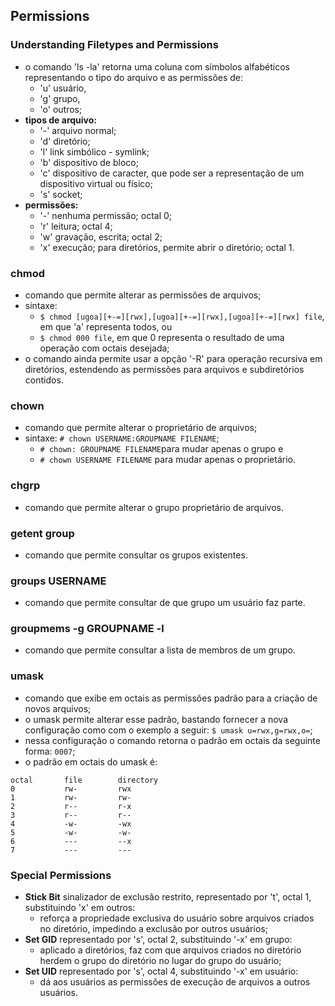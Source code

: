 ## Permissions


### Understanding Filetypes and Permissions
- o comando 'ls -la' retorna uma coluna com símbolos alfabéticos representando o tipo do arquivo e as permissões de:
	- 'u' usuário, 
	- 'g' grupo, 
	- 'o' outros;
- __tipos de arquivo:__
	- '-' arquivo normal;
	- 'd' diretório;
	- 'l' link simbólico - symlink;
	- 'b' dispositivo de bloco;
	- 'c' dispositivo de caracter, que pode ser a representação de um dispositivo virtual ou físico;
	- 's' socket;
- __permissões:__
	- '-' nenhuma permissão; octal 0;
	- 'r' leitura; octal 4;
	- 'w' gravação, escrita; octal 2;
	- 'x' execução; para diretórios, permite abrir o diretório; octal 1.
	
### chmod
- comando que permite alterar as permissões de arquivos;
- sintaxe: 
	- ```$ chmod [ugoa][+-=][rwx],[ugoa][+-=][rwx],[ugoa][+-=][rwx] file```, em que 'a' representa todos, ou 
	- ```$ chmod 000 file```, em que 0 representa o resultado de uma operação com octais desejada;
- o comando ainda permite usar a opção '-R' para operação recursiva em diretórios, estendendo as permissões para arquivos e subdiretórios contidos.

### chown
- comando que permite alterar o proprietário de arquivos;
- sintaxe: ```# chown USERNAME:GROUPNAME FILENAME```;
	- ```# chown: GROUPNAME FILENAME```para mudar apenas o grupo e
	- ```# chown USERNAME FILENAME``` para mudar apenas o proprietário.
	
### chgrp
- comando que permite alterar o grupo proprietário de arquivos.

### getent group
- comando que permite consultar os grupos existentes.

### groups USERNAME
- comando que permite consultar de que grupo um usuário faz parte.

### groupmems -g GROUPNAME -l
- comando que permite consultar a lista de membros de um grupo.

### umask
- comando que exibe em octais as permissões padrão para a criação de novos arquivos;
- o umask permite alterar esse padrão, bastando fornecer a nova configuração como com o exemplo a seguir:
```$ umask u=rwx,g=rwx,o=```;
- nessa configuração o comando retorna o padrão em octais da seguinte forma:
``` 0007 ```;
- o padrão em octais do umask é:
```
octal		file		directory
0			rw-			rwx
1			rw-			rw-
2			r--			r-x
3			r--			r--
4			-w-			-wx
5			-w-			-w-
6			---			--x
7			---			---
```

### Special Permissions
- __Stick Bit__ sinalizador de exclusão restrito, representado por 't', octal 1, substituindo 'x' em outros:
	- reforça a propriedade exclusiva do usuário sobre arquivos criados no diretório, impedindo a exclusão por outros usuários;
- __Set GID__ representado por 's', octal 2, substituindo '-x' em grupo:
	- aplicado a diretórios, faz com que arquivos criados no diretório herdem o grupo do diretório no lugar do grupo do usuário;
- __Set UID__ representado por 's', octal 4, substituindo '-x' em usuário:
	- dá aos usuários as permissões de execução de arquivos a outros usuários.